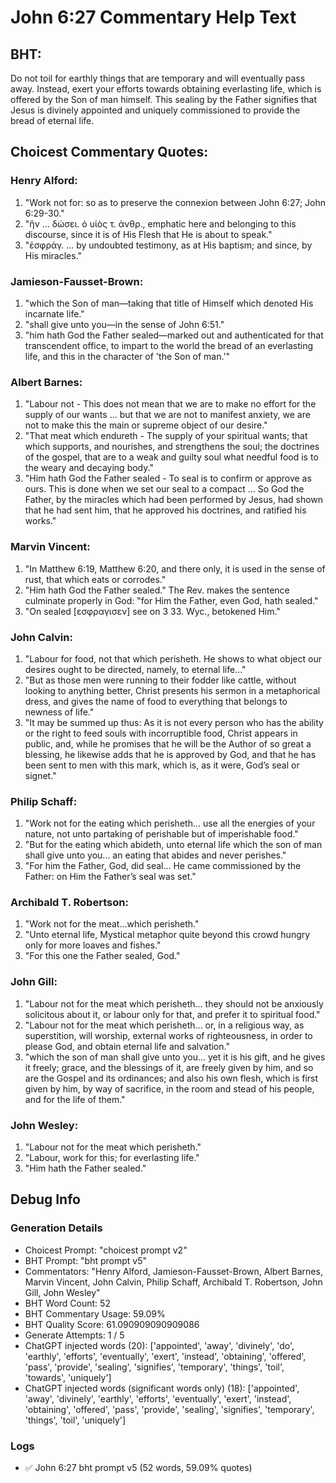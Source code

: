 # John 6:27 Commentary Help Text

## BHT:
Do not toil for earthly things that are temporary and will eventually pass away. Instead, exert your efforts towards obtaining everlasting life, which is offered by the Son of man himself. This sealing by the Father signifies that Jesus is divinely appointed and uniquely commissioned to provide the bread of eternal life.

## Choicest Commentary Quotes:
### Henry Alford:
1. "Work not for: so as to preserve the connexion between John 6:27; John 6:29-30."
2. "ἣν … δώσει. ὁ υἱὸς τ. ἀνθρ., emphatic here and belonging to this discourse, since it is of His Flesh that He is about to speak."
3. "ἐσφράγ. … by undoubted testimony, as at His baptism; and since, by His miracles."

### Jamieson-Fausset-Brown:
1. "which the Son of man—taking that title of Himself which denoted His incarnate life."
2. "shall give unto you—in the sense of John 6:51."
3. "him hath God the Father sealed—marked out and authenticated for that transcendent office, to impart to the world the bread of an everlasting life, and this in the character of 'the Son of man.'"

### Albert Barnes:
1. "Labour not - This does not mean that we are to make no effort for the supply of our wants ... but that we are not to manifest anxiety, we are not to make this the main or supreme object of our desire."
2. "That meat which endureth - The supply of your spiritual wants; that which supports, and nourishes, and strengthens the soul; the doctrines of the gospel, that are to a weak and guilty soul what needful food is to the weary and decaying body."
3. "Him hath God the Father sealed - To seal is to confirm or approve as ours. This is done when we set our seal to a compact ... So God the Father, by the miracles which had been performed by Jesus, had shown that he had sent him, that he approved his doctrines, and ratified his works."

### Marvin Vincent:
1. "In Matthew 6:19, Matthew 6:20, and there only, it is used in the sense of rust, that which eats or corrodes."
2. "Him hath God the Father sealed." The Rev. makes the sentence culminate properly in God: "for Him the Father, even God, hath sealed."
3. "On sealed [εσφραγισεν] see on 3 33. Wyc., betokened Him."

### John Calvin:
1. "Labour for food, not that which perisheth. He shows to what object our desires ought to be directed, namely, to eternal life..." 
2. "But as those men were running to their fodder like cattle, without looking to anything better, Christ presents his sermon in a metaphorical dress, and gives the name of food to everything that belongs to newness of life." 
3. "It may be summed up thus: As it is not every person who has the ability or the right to feed souls with incorruptible food, Christ appears in public, and, while he promises that he will be the Author of so great a blessing, he likewise adds that he is approved by God, and that he has been sent to men with this mark, which is, as it were, God’s seal or signet."

### Philip Schaff:
1. "Work not for the eating which perisheth... use all the energies of your nature, not unto partaking of perishable but of imperishable food." 
2. "But for the eating which abideth, unto eternal life which the son of man shall give unto you... an eating that abides and never perishes." 
3. "For him the Father, God, did seal... He came commissioned by the Father: on Him the Father’s seal was set."

### Archibald T. Robertson:
1. "Work not for the meat...which perisheth." 
2. "Unto eternal life, Mystical metaphor quite beyond this crowd hungry only for more loaves and fishes."
3. "For this one the Father sealed, God."

### John Gill:
1. "Labour not for the meat which perisheth... they should not be anxiously solicitous about it, or labour only for that, and prefer it to spiritual food." 
2. "Labour not for the meat which perisheth... or, in a religious way, as superstition, will worship, external works of righteousness, in order to please God, and obtain eternal life and salvation."
3. "which the son of man shall give unto you... yet it is his gift, and he gives it freely; grace, and the blessings of it, are freely given by him, and so are the Gospel and its ordinances; and also his own flesh, which is first given by him, by way of sacrifice, in the room and stead of his people, and for the life of them."

### John Wesley:
1. "Labour not for the meat which perisheth."
2. "Labour, work for this; for everlasting life."
3. "Him hath the Father sealed."


## Debug Info
### Generation Details
- Choicest Prompt: "choicest prompt v2"
- BHT Prompt: "bht prompt v5"
- Commentators: "Henry Alford, Jamieson-Fausset-Brown, Albert Barnes, Marvin Vincent, John Calvin, Philip Schaff, Archibald T. Robertson, John Gill, John Wesley"
- BHT Word Count: 52
- BHT Commentary Usage: 59.09%
- BHT Quality Score: 61.090909090909086
- Generate Attempts: 1 / 5
- ChatGPT injected words (20):
	['appointed', 'away', 'divinely', 'do', 'earthly', 'efforts', 'eventually', 'exert', 'instead', 'obtaining', 'offered', 'pass', 'provide', 'sealing', 'signifies', 'temporary', 'things', 'toil', 'towards', 'uniquely']
- ChatGPT injected words (significant words only) (18):
	['appointed', 'away', 'divinely', 'earthly', 'efforts', 'eventually', 'exert', 'instead', 'obtaining', 'offered', 'pass', 'provide', 'sealing', 'signifies', 'temporary', 'things', 'toil', 'uniquely']

### Logs
- ✅ John 6:27 bht prompt v5 (52 words, 59.09% quotes)
